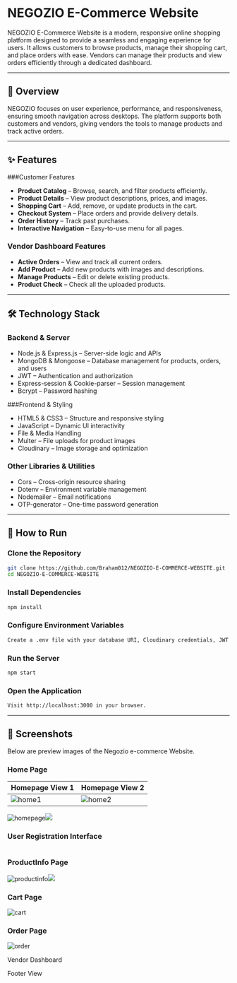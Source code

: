 # NEGOZIO E-Commerce Website

NEGOZIO E-Commerce Website is a modern, responsive online shopping platform designed to provide a seamless and engaging experience for users.
It allows customers to browse products, manage their shopping cart, and place orders with ease. Vendors can manage their products and view orders efficiently through a dedicated dashboard.

---

## 📌 Overview

NEGOZIO focuses on user experience, performance, and responsiveness, ensuring smooth navigation across desktops.
The platform supports both customers and vendors, giving vendors the tools to manage products and track active orders.

---

## ✨ Features

###Customer Features

- **Product Catalog** – Browse, search, and filter products efficiently.
- **Product Details** – View product descriptions, prices, and images.
- **Shopping Cart** – Add, remove, or update products in the cart.
- **Checkout System** – Place orders and provide delivery details.
- **Order History** – Track past purchases.
- **Interactive Navigation** – Easy-to-use menu for all pages.

### Vendor Dashboard Features

- **Active Orders** – View and track all current orders.
- **Add Product** – Add new products with images and descriptions.
- **Manage Products** – Edit or delete existing products.
- **Product Check**  – Check all the uploaded products.

---

## 🛠 Technology Stack

### Backend & Server

- Node.js & Express.js – Server-side logic and APIs
- MongoDB & Mongoose – Database management for products, orders, and users
- JWT – Authentication and authorization
- Express-session & Cookie-parser – Session management
- Bcrypt – Password hashing

###Frontend & Styling

- HTML5 & CSS3 – Structure and responsive styling
- JavaScript – Dynamic UI interactivity
- File & Media Handling
- Multer – File uploads for product images
- Cloudinary – Image storage and optimization

### Other Libraries & Utilities

- Cors – Cross-origin resource sharing
- Dotenv – Environment variable management
- Nodemailer – Email notifications
- OTP-generator – One-time password generation

---

## 🚀 How to Run

### Clone the Repository

```bash
git clone https://github.com/Braham012/NEGOZIO-E-COMMERCE-WEBSITE.git
cd NEGOZIO-E-COMMERCE-WEBSITE
```

### Install Dependencies
```bash
npm install
```

### Configure Environment Variables
```bash
Create a .env file with your database URI, Cloudinary credentials, JWT secret, and email credentials.
```
### Run the Server
```bash
npm start
```

### Open the Application
```bash
Visit http://localhost:3000 in your browser.
```

---

## 📸 Screenshots

Below are preview images of the Negozio e-commerce Website.

### Home Page
| Homepage View 1 | Homepage View 2 |
|----------------|----------------|
| ![home1](https://github.com/Braham012/NEGOZIO-E-COMMERCE-WEBSITE/blob/main/demo%20screenshot/Screenshot%202025-10-06%20004054.png) | ![home2](https://github.com/Braham012/NEGOZIO-E-COMMERCE-WEBSITE/blob/main/demo%20screenshot/Screenshot%202025-10-06%20004001.png) |

![homepage](https://github.com/Braham012/NEGOZIO-E-COMMERCE-WEBSITE/blob/main/demo%20screenshot/Screenshot%202025-10-06%20004054.png)![](https://github.com/Braham012/NEGOZIO-E-COMMERCE-WEBSITE/blob/main/demo%20screenshot/Screenshot%202025-10-06%20004001.png)
### User Registration Interface
![]()

### ProductInfo Page
![productinfo](https://github.com/Braham012/NEGOZIO-E-COMMERCE-WEBSITE/blob/main/demo%20screenshot/Screenshot%202025-10-06%20005117.png)![](https://github.com/Braham012/NEGOZIO-E-COMMERCE-WEBSITE/blob/main/demo%20screenshot/Screenshot%202025-10-06%20005202.png)
### Cart Page
![cart](https://github.com/Braham012/NEGOZIO-E-COMMERCE-WEBSITE/blob/main/demo%20screenshot/Screenshot%202025-10-06%20003948.png)

### Order Page
![order](https://github.com/Braham012/NEGOZIO-E-COMMERCE-WEBSITE/blob/main/demo%20screenshot/Screenshot%202025-10-06%20003931.png)


Vendor Dashboard

Footer View
